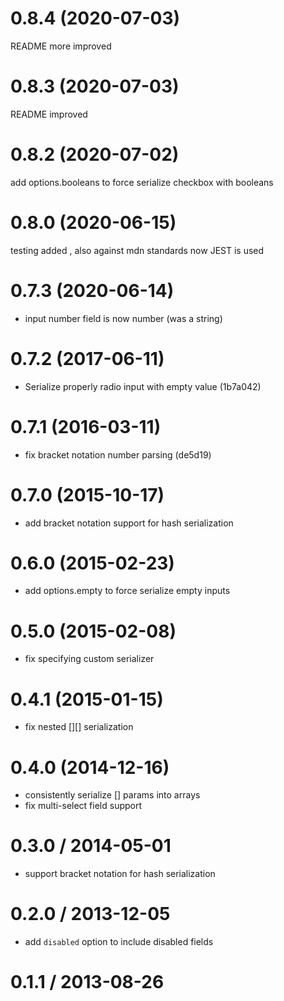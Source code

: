 # 0.8.4 (2020-07-03)
README more improved

# 0.8.3 (2020-07-03)
README improved

# 0.8.2 (2020-07-02)
add options.booleans to force serialize checkbox with booleans

# 0.8.0 (2020-06-15)
testing added , also against mdn standards
now JEST is used 

# 0.7.3 (2020-06-14)
* input number field is now number (was a string)

# 0.7.2 (2017-06-11)

* Serialize properly radio input with empty value (1b7a042)

# 0.7.1 (2016-03-11)

* fix bracket notation number parsing (de5d19)

# 0.7.0 (2015-10-17)

* add bracket notation support for hash serialization

# 0.6.0 (2015-02-23)

* add options.empty to force serialize empty inputs

# 0.5.0 (2015-02-08)

* fix specifying custom serializer

# 0.4.1 (2015-01-15)

* fix nested [][] serialization

# 0.4.0 (2014-12-16)

* consistently serialize [] params into arrays
* fix multi-select field support

# 0.3.0 / 2014-05-01

* support bracket notation for hash serialization

# 0.2.0 / 2013-12-05

* add `disabled` option to include disabled fields

# 0.1.1 / 2013-08-26
